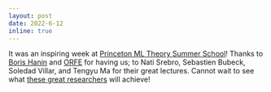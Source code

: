 ```yaml
---
layout: post
date: 2022-6-12
inline: true
---
```


It was an inspiring week at [Princeton ML Theory Summer School](https://mlschool.princeton.edu/)! Thanks to [Boris Hanin](https://hanin.princeton.edu/) and [ORFE](https://orfe.princeton.edu/) for having us; to Nati Srebro, Sebastien Bubeck, Soledad Villar, and Tengyu Ma for their great lectures. Cannot wait to see what [these great researchers](https://engineering.princeton.edu/news/2022/07/12/machine-learning-theory-summer-school-fosters-research-community-fast-growing-field) will achieve!

